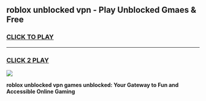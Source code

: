 
## roblox unblocked vpn - Play Unblocked Gmaes & Free
<h3>
<a href="https://news.freeplayer.one?title=roblox_unblocked_vpn&ref=16F">CLICK TO PLAY</a></h3>
<hr>

<h3>
<a href="https://news.freeplayer.one?title=roblox_unblocked_vpn&ref=16F">CLICK 2 PLAY</a>
  
</h3>

<a href="https://news.freeplayer.one?title=roblox_unblocked_vpn&ref=16F/"><img src="https://clearcache.store/games.png"></a>


**roblox unblocked vpn games unblocked: Your Gateway to Fun and Accessible Online Gaming**
